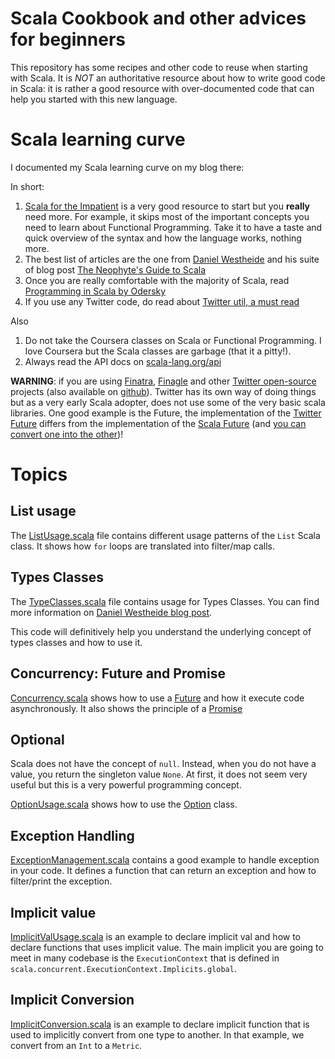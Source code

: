 # Scala Cookbook and other advices for beginners

This repository has some recipes and other code to reuse when starting with Scala.
It is *NOT* an authoritative resource about how to write good code in Scala: it is
rather a good resource with over-documented code that can help you started with
this new language.


# Scala learning curve

I documented my Scala learning curve on my blog there:

In short:

1. [Scala for the Impatient](http://horstmann.com/scala/index.html) is a very good resource to start but you **really** need more.
For example, it skips most of the important concepts you need to learn about Functional Programming.
Take it to have a taste and quick overview of the syntax and how the language works, nothing more.
2. The best list of articles are the one from [Daniel Westheide](https://danielwestheide.com/) and his suite of blog post [The Neophyte's Guide to Scala](https://danielwestheide.com/scala/neophytes.html)
3. Once you are really comfortable with the majority of Scala, read [Programming in Scala by Odersky](https://www.amazon.com/Programming-Scala-Updated-2-12/dp/0981531687/ref=sr_1_1?ie=UTF8&qid=1528782250&sr=8-1&keywords=odersky+scala)
4. If you use any Twitter code, do read about [Twitter util, a must read](https://twitter.github.io/util/)

Also
1. Do not take the Coursera classes on Scala or Functional Programming. I love Coursera but the Scala classes are garbage (that it a pitty!).
2. Always read the API docs on [scala-lang.org/api](https://www.scala-lang.org/api/)


**WARNING**: if you are using [Finatra](https://github.com/twitter/finatra), 
[Finagle](https://github.com/twitter/finagle) and other [Twitter open-source](https://github.com/twitter) 
projects (also available on [github](https://github.com/twitter/util)).
Twitter has its own way of doing things but as a very early Scala adopter, does not use some of the very basic scala libraries.
One good example is the Future, the implementation of the [Twitter Future](https://twitter.github.io/util/docs/com/twitter/util/Future.html) differs from the implementation
of the [Scala Future](https://www.scala-lang.org/api/current/scala/concurrent/Future.html) (and [you can convert one into the other](https://twitter.github.io/util/guide/util-cookbook/futures.html#conversions-between-twitter-s-future-and-scala-s-future))!

# Topics

## List usage

The [ListUsage.scala](src/main/scala/ListUsage.scala) file contains different usage patterns of the `List`
Scala class. It shows how `for` loops are translated into filter/map calls.


## Types Classes

The [TypeClasses.scala](src/main/scala/TypesClasses.scala) file contains usage for Types Classes.
You can find more information on 
[Daniel Westheide blog post](https://danielwestheide.com/blog/2013/02/06/the-neophytes-guide-to-scala-part-12-type-classes.html).

This code will definitively help you understand the underlying
concept of types classes and how to use it.


## Concurrency: Future and Promise

[Concurrency.scala](src/main/scala/Concurrency.scala) shows how
to use a [Future](https://www.scala-lang.org/api/current/scala/concurrent/Future.html)
and how it execute code asynchronously. It also shows
the principle of a [Promise](https://www.scala-lang.org/api/current/scala/concurrent/Promise.html)


## Optional

Scala does not have the concept of `null`. Instead, when you do not have a value, you 
return the singleton value `None`. At first, it does not seem very useful but this is a very powerful
programming concept.

[OptionUsage.scala](src/main/scala/OptionUsage.scala) shows how to use the 
[Option](https://www.scala-lang.org/api/current/scala/Option.html) class.

## Exception Handling

[ExceptionManagement.scala](src/main/scala/ExceptionManagement.scala) contains a good example
to handle exception in your code. It defines a function that can return an exception and
how to filter/print the exception.

## Implicit value

[ImplicitValUsage.scala](src/main/scala/ImplicitValUsage.scala) is an example
to declare implicit val and how to declare functions that uses implicit value.
The main implicit you are going to meet in many codebase is the `ExecutionContext`
that is defined in `scala.concurrent.ExecutionContext.Implicits.global`.

## Implicit Conversion

[ImplicitConversion.scala](src/main/scala/ImplicitConversion.scala) is an example
to declare implicit function that is used to implicitly convert from one type to another.
In that example, we convert from an `Int` to a `Metric`.

